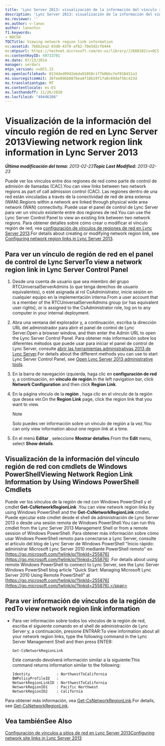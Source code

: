```yaml
---
title: 'Lync Server 2013: visualización de la información del vínculo región de red'
description: 'Lync Server 2013: visualización de la información del vínculo región de red.'
ms.reviewer: ''
ms.author: v-lanac
author: lanachin
f1.keywords:
- NOCSH
TOCTitle: Viewing network region link information
ms:assetid: 7b6b2ea2-83d8-4376-afb2-70e5d2cf6444
ms:mtpsurl: https://technet.microsoft.com/en-us/library/JJ688102(v=OCS.15)
ms:contentKeyID: 49733701
ms.date: 07/23/2014
manager: serdars
mtps_version: v=OCS.15
ms.openlocfilehash: 0134ded9942ebda91050c1f7b0bbcfef018451a3
ms.sourcegitcommit: 36fee89bb887bea4f18b19f17a8c69daf5bc423d
ms.translationtype: MT
ms.contentlocale: es-ES
ms.lasthandoff: 11/26/2020
ms.locfileid: "49446208"
---
```

# <a name="viewing-network-region-link-information-in-lync-server-2013"></a><span data-ttu-id="23ec7-103">Visualización de la información del vínculo región de red en Lync Server 2013</span><span class="sxs-lookup"><span data-stu-id="23ec7-103">Viewing network region link information in Lync Server 2013</span></span>

<div data-xmlns="http://www.w3.org/1999/xhtml">

<div class="topic" data-xmlns="http://www.w3.org/1999/xhtml" data-msxsl="urn:schemas-microsoft-com:xslt" data-cs="https://msdn.microsoft.com/">

<div data-asp="https://msdn2.microsoft.com/asp">



</div>

<div id="mainSection">

<div id="mainBody"><span data-ttu-id="23ec7-104">

<span> </span></span><span class="sxs-lookup"><span data-stu-id="23ec7-104">

<span> </span></span></span>

<span data-ttu-id="23ec7-105">_**Última modificación del tema:** 2013-02-23_</span><span class="sxs-lookup"><span data-stu-id="23ec7-105">_**Topic Last Modified:** 2013-02-23_</span></span>

<span data-ttu-id="23ec7-106">Puede ver los vínculos entre dos regiones de red como parte de control de admisión de llamadas (CAC).</span><span class="sxs-lookup"><span data-stu-id="23ec7-106">You can view links between two network regions as part of call admission control (CAC).</span></span> <span data-ttu-id="23ec7-107">Las regiones dentro de una red están vinculadas a través de la conectividad de red de área extensa (WAN).</span><span class="sxs-lookup"><span data-stu-id="23ec7-107">Regions within a network are linked through physical wide area network (WAN) connectivity.</span></span> <span data-ttu-id="23ec7-108">Puede usar el panel de control de Lync Server para ver un vínculo existente entre dos regiones de red.</span><span class="sxs-lookup"><span data-stu-id="23ec7-108">You can use the Lync Server Control Panel to view an existing link between two network regions.</span></span> <span data-ttu-id="23ec7-109">Para obtener detalles sobre cómo crear o modificar el vínculo región de red, vea [configuración de vínculos de regiones de red en Lync Server 2013](lync-server-2013-configuring-network-region-links.md).</span><span class="sxs-lookup"><span data-stu-id="23ec7-109">For details about creating or modifying network region link, see [Configuring network region links in Lync Server 2013](lync-server-2013-configuring-network-region-links.md).</span></span>

<div>

## <a name="to-view-a-network-region-link-in-lync-server-control-panel"></a><span data-ttu-id="23ec7-110">Para ver un vínculo de región de red en el panel de control de Lync Server</span><span class="sxs-lookup"><span data-stu-id="23ec7-110">To view a network region link in Lync Server Control Panel</span></span>

1.  <span data-ttu-id="23ec7-111">Desde una cuenta de usuario que sea miembro del grupo RTCUniversalServerAdmins (o que tenga derechos de usuario equivalentes), o esté asignada al rol CsAdministrator, inicie sesión en cualquier equipo en la implementación interna.</span><span class="sxs-lookup"><span data-stu-id="23ec7-111">From a user account that is a member of the RTCUniversalServerAdmins group (or has equivalent user rights), or is assigned to the CsAdministrator role, log on to any computer in your internal deployment.</span></span>

2.  <span data-ttu-id="23ec7-112">Abra una ventana del explorador y, a continuación, escriba la dirección URL del administrador para abrir el panel de control de Lync Server.</span><span class="sxs-lookup"><span data-stu-id="23ec7-112">Open a browser window, and then enter the Admin URL to open the Lync Server Control Panel.</span></span> <span data-ttu-id="23ec7-113">Para obtener más información sobre los diferentes métodos que puede usar para iniciar el panel de control de Lync Server, consulte [abrir las herramientas administrativas 2013 de Lync Server](lync-server-2013-open-lync-server-administrative-tools.md).</span><span class="sxs-lookup"><span data-stu-id="23ec7-113">For details about the different methods you can use to start Lync Server Control Panel, see [Open Lync Server 2013 administrative tools](lync-server-2013-open-lync-server-administrative-tools.md).</span></span>

3.  <span data-ttu-id="23ec7-114">En la barra de navegación izquierda, haga clic en **configuración de red** y, a continuación, en **vínculo de región**.</span><span class="sxs-lookup"><span data-stu-id="23ec7-114">In the left navigation bar, click **Network Configuration** and then click **Region Link**.</span></span>

4.  <span data-ttu-id="23ec7-115">En la página vínculo de la **región** , haga clic en el vínculo de la región que desea ver.</span><span class="sxs-lookup"><span data-stu-id="23ec7-115">On the **Region Link** page, click the region link that you want to view.</span></span>
    
    <div>
    

    > [!NOTE]  
    > <span data-ttu-id="23ec7-116">Solo puedes ver información sobre un vínculo de región a la vez.</span><span class="sxs-lookup"><span data-stu-id="23ec7-116">You can only view information about one region link at a time.</span></span>

    
    </div>

5.  <span data-ttu-id="23ec7-117">En el menú **Editar** , seleccione **Mostrar detalles**.</span><span class="sxs-lookup"><span data-stu-id="23ec7-117">From the **Edit** menu, select **Show details**.</span></span>

</div>

<div>

## <a name="viewing-network-region-link-information-by-using-windows-powershell-cmdlets"></a><span data-ttu-id="23ec7-118">Visualización de la información del vínculo región de red con cmdlets de Windows PowerShell</span><span class="sxs-lookup"><span data-stu-id="23ec7-118">Viewing Network Region Link Information by Using Windows PowerShell Cmdlets</span></span>

<span data-ttu-id="23ec7-119">Puede ver los vínculos de la región de red con Windows PowerShell y el cmdlet **Get-CsNetworkRegionLink** .</span><span class="sxs-lookup"><span data-stu-id="23ec7-119">You can view network region links by using Windows PowerShell and the **Get-CsNetworkRegionLink** cmdlet.</span></span> <span data-ttu-id="23ec7-120">Puede ejecutar este cmdlet desde el shell de administración de Lync Server 2013 o desde una sesión remota de Windows PowerShell.</span><span class="sxs-lookup"><span data-stu-id="23ec7-120">You can run this cmdlet from the Lync Server 2013 Management Shell or from a remote session of Windows PowerShell.</span></span> <span data-ttu-id="23ec7-121">Para obtener más información sobre cómo usar Windows PowerShell remoto para conectarse a Lync Server, consulte el artículo del blog de Lync Server de Windows PowerShell "Inicio rápido: administrar Microsoft Lync Server 2010 mediante PowerShell remoto" en [https://go.microsoft.com/fwlink/p/?linkId=255876](https://go.microsoft.com/fwlink/p/?linkid=255876) .</span><span class="sxs-lookup"><span data-stu-id="23ec7-121">For details about using remote Windows PowerShell to connect to Lync Server, see the Lync Server Windows PowerShell blog article "Quick Start: Managing Microsoft Lync Server 2010 Using Remote PowerShell" at [https://go.microsoft.com/fwlink/p/?linkId=255876](https://go.microsoft.com/fwlink/p/?linkid=255876).</span></span>

<div>

## <a name="to-view-network-region-link-information"></a><span data-ttu-id="23ec7-122">Para ver información de vínculos de la región de red</span><span class="sxs-lookup"><span data-stu-id="23ec7-122">To view network region link information</span></span>

  - <span data-ttu-id="23ec7-123">Para ver información sobre todos los vínculos de la región de red, escriba el siguiente comando en el shell de administración de Lync Server y, a continuación, presione ENTRAR:</span><span class="sxs-lookup"><span data-stu-id="23ec7-123">To view information about all your network region links, type the following command in the Lync Server Management Shell and then press ENTER:</span></span>
    
        Get-CsNetworkRegionLink
    
    <span data-ttu-id="23ec7-124">Este comando devolverá información similar a la siguiente:</span><span class="sxs-lookup"><span data-stu-id="23ec7-124">This command returns information similar to the following:</span></span>
    
        Identity            : NorthwestToCalifornia
        BWPolicyProfileID   :
        NetworkRegionLinkID : NorthwestToCalifornia
        NetworkRegionID1    : Pacific Northwest
        NetworkRegionID2    : California

</div>

<span data-ttu-id="23ec7-125">Para obtener más información, vea [Get-CsNetworkRegionLink](https://docs.microsoft.com/powershell/module/skype/Get-CsNetworkRegionLink).</span><span class="sxs-lookup"><span data-stu-id="23ec7-125">For details, see [Get-CsNetworkRegionLink](https://docs.microsoft.com/powershell/module/skype/Get-CsNetworkRegionLink).</span></span>

</div>

<div>

## <a name="see-also"></a><span data-ttu-id="23ec7-126">Vea también</span><span class="sxs-lookup"><span data-stu-id="23ec7-126">See Also</span></span>


[<span data-ttu-id="23ec7-127">Configuración de vínculos a sitios de red en Lync Server 2013</span><span class="sxs-lookup"><span data-stu-id="23ec7-127">Configuring network site links in Lync Server 2013</span></span>](lync-server-2013-configuring-network-site-links.md)  
  

<span data-ttu-id="23ec7-128"></div>

</div>

<span> </span>

</div>

</div>

</span><span class="sxs-lookup"><span data-stu-id="23ec7-128"></div>

</div>

<span> </span>

</div>

</div>

</span></span></div>

